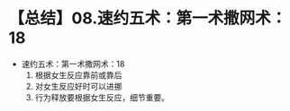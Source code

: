 # 【总结】08.速约五术：第一术撒网术：18

-   速约五术：第一术撒网术：18
    1.  根据女生反应靠前或靠后
    2.  对女生反应好时可以进挪
    3.  行为释放要根据女生反应，细节重要。